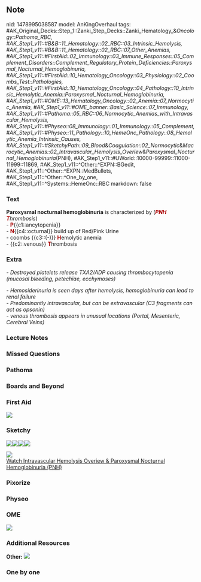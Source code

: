 ## Note
nid: 1478995038587
model: AnKingOverhaul
tags: #AK_Original_Decks::Step_1::Zanki_Step_Decks::Zanki_Hematology_&_Oncology::Pathoma_RBC, #AK_Step1_v11::#B&B::11_Hematology::02_RBC::03_Intrinsic_Hemolysis, #AK_Step1_v11::#B&B::11_Hematology::02_RBC::07_Other_Anemias, #AK_Step1_v11::#FirstAid::02_Immunology::03_Immune_Responses::05_Complement_Disorders::Complement_Regulatory_Protein_Deficiencies::Paroxysmal_Nocturnal_Hemoglobinuria, #AK_Step1_v11::#FirstAid::10_Hematology_Oncology::03_Physiology::02_Coombs_Test::Pathologies, #AK_Step1_v11::#FirstAid::10_Hematology_Oncology::04_Pathology::10_Intrinsic_Hemolytic_Anemia::Paroxysmal_Nocturnal_Hemoglobinuria, #AK_Step1_v11::#OME::13_Hematology_Oncology::02_Anemia::07_Normocytic_Anemia, #AK_Step1_v11::#OME_banner::Basic_Science::07_Immunology, #AK_Step1_v11::#Pathoma::05_RBC::06_Normocytic_Anemias_with_Intravascular_Hemolysis, #AK_Step1_v11::#Physeo::08_Immunology::01_Immunology::05_Complement, #AK_Step1_v11::#Physeo::11_Pathology::10_HemeOnc_Pathology::08_Hemolytic_Anemia_Intrinsic_Causes, #AK_Step1_v11::#SketchyPath::09_Blood_&_Coagulation::02_Normocytic_&_Macrocytic_Anemias::02_Intravascular_Hemolysis_Overiew_&_Paroxysmal_Nocturnal_Hemoglobinuria_(PNH), #AK_Step1_v11::#UWorld::10000-99999::11000-11999::11869, #AK_Step1_v11::^Other::^EXPN::BGedit, #AK_Step1_v11::^Other::^EXPN::MedBullets, #AK_Step1_v11::^Other::^One_by_one, #AK_Step1_v11::^Systems::HemeOnc::RBC
markdown: false

### Text
<div>
  <div>
    <b style="">Paroxysmal nocturnal hemoglobinuria</b> is
    characterized by (<i><b><font color="#AA0000">PNH</font></b>
    <b><font color="#AA0000">T</font></b>hrombosis</i>)
  </div>
  <div>
    - <b><font color="#AA0000">P</font></b>{{c1::ancytopenia}}
  </div>
  <div>
    - <b><font color="#AA0000">N</font></b>{{c4::octurnal}} build
    up of Red/Pink Urine
  </div>
  <div>
    - coombs {{c3::(-)}} <b><font color=
    "#AA0000">H</font></b>emolytic anemia
  </div>
  <div>
    - {{c2::venous}} <b><font color="#AA0000">T</font></b>hrombosis
  </div>
</div>

### Extra
<i>- Destroyed platelets release TXA2/ADP causing thrombocytopenia
(mucosal bleeding, petechiae, ecchymoses)</i>
<div>
  <i>- Hemosiderinuria is seen days after hemolysis, hemoglobinuria
  can lead to renal failure</i>
</div>
<div>
  <i>- Predominantly intravascular, but can be extravascular (C3
  fragments can act as opsonin)</i>
</div>
<div>
  <i>- venous thrombosis appears in unusual locations (Portal,
  Mesenteric, Cerebral Veins)</i>
</div>

### Lecture Notes


### Missed Questions


### Pathoma


### Boards and Beyond


### First Aid
<img src="tmpLJY8ox.png">

### Sketchy
<img src=
"Screen%20Shot%202020-02-11%20at%2011.20.05%20AM.JPG"><img src=
"Screen%20Shot%202020-02-11%20at%2011.20.26%20AM.JPG"><img src=
"Screen%20Shot%202020-02-11%20at%2011.20.43%20AM.JPG"><img src=
"Screen%20Shot%202020-02-11%20at%2011.20.56%20AM.JPG">
<div><img src="Zoverall%20picture%20(69).JPG"></div><a href=
"https://dashboard.sketchy.com/study/medical/courses/medical-pathophysiology/units/medical-pathophysiology-blood-coagulation/videos/medical-pathophysiology-blood-and-coagulation-normocytic-and-macrocytic-anemias-intravascular-hemolysis-overiew-and-paroxysmal-nocturnal-hemoglobinuria-pnh?utm_source=anki&utm_medium=partnership&utm_campaign=february_update&utm_content=medical">Watch
Intravascular Hemolysis Overiew & Paroxysmal Nocturnal
Hemoglobinuria (PNH)</a>

### Pixorize


### Physeo


### OME
<div class="ome-widget">
  <a href=
  "https://onlinemeded.org/spa/immunology?ref=anki"><img src=
  "_OME_AnkiFlashcards_Topic_1.png"></a>
</div>

### Additional Resources
<b>Other:</b> <img src="tmpCZ4FXy.png">

### One by one

